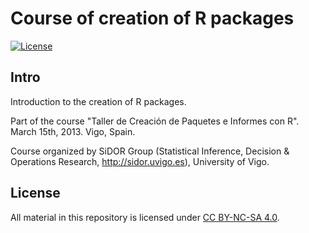 
Course of creation of R packages
================================

[![License](https://img.shields.io/badge/license-CC_BY--NC--SA_4.0-blue.svg)](https://creativecommons.org/licenses/by-nc-sa/4.0/)


## Intro

Introduction to the creation of R packages.

Part of the course "Taller de Creación de Paquetes e Informes con R". March 15th, 2013. Vigo, Spain.


Course organized by SiDOR Group (Statistical Inference, Decision & Operations Research, http://sidor.uvigo.es), University of Vigo.



## License

All material in this repository is licensed under [CC BY-NC-SA 4.0](https://creativecommons.org/licenses/by-nc-sa/4.0/).